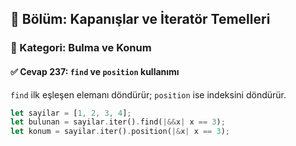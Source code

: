 ## 📘 Bölüm: Kapanışlar ve İteratör Temelleri  
### 🔹 Kategori: Bulma ve Konum  
#### ✅ Cevap 237: `find` ve `position` kullanımı

`find` ilk eşleşen elemanı döndürür; `position` ise indeksini döndürür.

```rust
let sayilar = [1, 2, 3, 4];
let bulunan = sayilar.iter().find(|&&x| x == 3);
let konum = sayilar.iter().position(|&x| x == 3);
```
